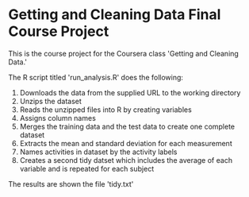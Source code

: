 # Getting and Cleaning Data Final Course Project

This is the course project for the Coursera class 'Getting and Cleaning Data.'

The R script titled 'run_analysis.R' does the following:

1. Downloads the data from the supplied URL to the working directory
2. Unzips the dataset
3. Reads the unzipped files into R by creating variables
4. Assigns column names
5. Merges the training data and the test data to create one complete dataset
6. Extracts the mean and standard deviation for each measurement
7. Names activities in dataset by the activity labels
8. Creates a second tidy datset which includes the average of each variable and is repeated for each subject

The results are shown the file 'tidy.txt'